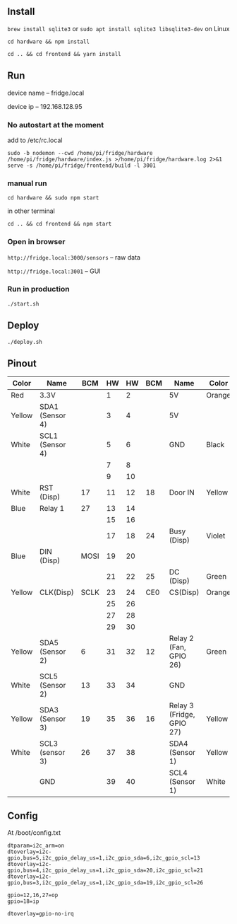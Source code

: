 ## Install

`brew install sqlite3` or `sudo apt install sqlite3 libsqlite3-dev` on Linux

`cd hardware && npm install`

`cd .. && cd frontend && yarn install`

## Run

device name – fridge.local

device ip – 192.168.128.95

### No autostart at the moment 

add to /etc/rc.local

```
sudo -b nodemon --cwd /home/pi/fridge/hardware /home/pi/fridge/hardware/index.js >/home/pi/fridge/hardware.log 2>&1
serve -s /home/pi/fridge/frontend/build -l 3001
```

### manual run

`cd hardware && sudo npm start`

in other terminal

`cd .. && cd frontend && npm start`

### Open in browser

`http://fridge.local:3000/sensors` – raw data

`http://fridge.local:3001` – GUI

### Run in production

`./start.sh`

## Deploy
```
./deploy.sh
```

## Pinout

| Color  | Name | BCM  | HW | HW  | BCM | Name  | Color |
| --- | --- |--- | --- |--- | --- |--- | --- |
| Red  | 3.3V  | |1 | 2 | | 5V | Orange
| Yellow  | SDA1 (Sensor 4) | |3 | 4 | | 5V | 
| White  | SCL1 (Sensor 4)  | |5 | 6 | | GND | Black
|   |   | |7 | 8 | |  | 
|   |   | |9 | 10 | |  | 
| White  | RST (Disp)  | 17 |11 | 12 |18 | Door IN | Yellow
| Blue   | Relay 1  | 27|13 | 14 | |  | 
|   |   | |15 | 16 | |  | 
|   |   | |17 | 18 | 24 | Busy (Disp) | Violet 
| Blue   | DIN (Disp)  | MOSI |19 | 20 | |  | 
|   |   | |21 | 22 | 25 | DC (Disp) | Green
| Yellow  | CLK(Disp)  | SCLK |23 | 24 | CE0 | CS(Disp) | Orange 
|   |   | |25 | 26 | |  | 
|   |   | |27 | 28 | |  | 
|   |   | |29 | 30 | |  | 
| Yellow  | SDA5 (Sensor 2)  | 6 |31 | 32 |12 | Relay 2 (Fan, GPIO 26) | Green 
| White  | SCL5 (Sensor 2)  |13 |33 | 34 | | GND | 
| Yellow  | SDA3 (Sensor 3)  | 19|35 | 36 |16 | Relay 3 (Fridge, GPIO 27) | Yellow
| White  | SCL3 (sensor 3)  | 26|37 | 38 | | SDA4 (Sensor 1) | Yellow
|   | GND  | |39 | 40 | | SCL4 (Sensor 1) | White

## Config

At /boot/config.txt

```
dtparam=i2c_arm=on
dtoverlay=i2c-gpio,bus=5,i2c_gpio_delay_us=1,i2c_gpio_sda=6,i2c_gpio_scl=13
dtoverlay=i2c-gpio,bus=4,i2c_gpio_delay_us=1,i2c_gpio_sda=20,i2c_gpio_scl=21
dtoverlay=i2c-gpio,bus=3,i2c_gpio_delay_us=1,i2c_gpio_sda=19,i2c_gpio_scl=26

gpio=12,16,27=op
gpio=18=ip

dtoverlay=gpio-no-irq
```

